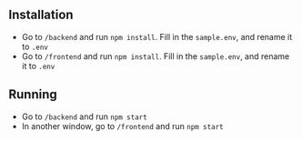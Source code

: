 ## Installation
- Go to `/backend` and run `npm install`. Fill in the `sample.env`, and rename it to `.env`
- Go to `/frontend` and run `npm install`. Fill in the `sample.env`, and rename it to `.env` 

## Running
- Go to `/backend` and run `npm start`
- In another window, go to `/frontend` and run `npm start`
